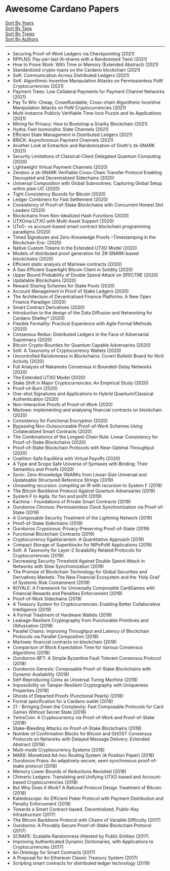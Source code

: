 
# Awesome Cardano Papers

[Sort By Years](./sort_by_year.md)  
[Sort By Tags](./sort_by_tags.md)  
[Sort By Types](./sort_by_type.md)  
[Sort By Authors](./sort_by_authors.md)  

---

* Securing Proof-of-Work Ledgers via Checkpointing (2021)
* RPPLNS: Pay-per-last-N-shares with a Randomised Twist (2021)
* How to Prove Work: With Time or Memory (Extended Abstract) (2021)
* Standardized crypto-loans on the Cardano blockchain (2021)
* SoK: Communication Across Distributed Ledgers (2021)
* SoK: Algorithmic Incentive Manipulation Attacks on Permissionless PoW Cryptocurrencies (2021)
* Payment Trees: Low Collateral Payments for Payment Channel Networks (2021)
* Pay To Win: Cheap, Crowdfundable, Cross-chain Algorithmic Incentive Manipulation Attacks on PoW Cryptocurrencies (2021)
* Multi-instance Publicly Verifiable Time-lock Puzzle and its Applications (2021)
* Mining for Privacy: How to Bootstrap a Snarky Blockchain (2021)
* Hydra: Fast Isomorphic State Channels (2021)
* Efficient State Management in Distributed Ledgers (2021)
* BRICK: Asynchronous Payment Channels (2021)
* Another Look at Extraction and Randomization of Groth's zk-SNARK (2021)
* Security Limitations of Classical-Client Delegated Quantum Computing (2020)
* Lightweight Virtual Payment Channels (2020)
* Zendoo: a zk-SNARK Verifiable Cross-Chain Transfer Protocol Enabling Decoupled and Decentralized Sidechains (2020)
* Universal Composition with Global Subroutines: Capturing Global Setup within plain UC (2020)
* Tight Consistency Bounds for Bitcoin (2020)
* Ledger Combiners for Fast Settlement (2020)
* Consistency of Proof-of-Stake Blockchains with Concurrent Honest Slot Leaders (2020)
* Blockchains from Non-Idealized Hash Functions (2020)
* UTXOma:UTXO with Multi-Asset Support (2020)
* UTxO- vs account-based smart contract blockchain programming paradigms (2020)
* Timed Signatures and Zero-Knowledge Proofs –Timestamping in the Blockchain Era– (2020)
* Native Custom Tokens in the Extended UTXO Model (2020)
* Models of distributed proof generation for ZK-SNARK-based blockchains (2020)
* Efficient static analysis of Marlowe contracts (2020)
* A Gas-Efficient Superlight Bitcoin Client in Solidity (2020)
* Upper Bound Probability of Double Spend Attack on SPECTRE (2020)
* Updatable Blockchains (2020)
* Reward Sharing Schemes for Stake Pools (2020)
* Account Management in Proof of Stake Ledgers (2020)
* The Architecture of Decentralised Finance Platforms: A New Open Finance Paradigm (2020)
* Smart Contract Derivatives (2020)
* Introduction to the design of the Data Diffusion and Networking for Cardano Shelley* (2020)
* Flexible Formality: Practical Experience with Agile Formal Methods (2020)
* Consensus Redux: Distributed Ledgers in the Face of Adversarial Supremacy (2020)
* Bitcoin Crypto–Bounties for Quantum Capable Adversaries (2020)
* SoK: A Taxonomy of Cryptocurrency Wallets (2020)
* Uncontrolled Randomness in Blockchains: Covert Bulletin Board for Illicit Activity (2020)
* Full Analysis of Nakamoto Consensus in Bounded-Delay Networks (2020)
* The Extended UTXO Model (2020)
* Stake Shift in Major Cryptocurrencies: An Empirical Study (2020)
* Proof-of-Burn (2020)
* One-shot Signatures and Applications to Hybrid Quantum/Classical Authentication (2020)
* Non-Interactive Proofs of Proof-of-Work (2020)
* Marlowe: implementing and analysing financial contracts on blockchain (2020)
* Consistency for Functional Encryption (2020)
* Bypassing Non-Outsourceable Proof-of-Work Schemes Using Collateralized Smart Contracts (2020)
* The Combinatorics of the Longest-Chain Rule: Linear Consistency for Proof-of-Stake Blockchains (2020)
* Proof-of-Stake Blockchain Protocols with Near-Optimal Throughput (2020)
* Coalition-Safe Equilibria with Virtual Payoffs (2020)
* A Type and Scope Safe Universe of Syntaxes with Binding: Their Semantics and Proofs (2020)
* Sonic: Zero-Knowledge SNARKs from Linear-Size Universal and Updateable Structured Reference Strings (2019)
* Unraveling recursion: compiling an IR with recursion to System F (2019)
* The Bitcoin Backbone Protocol Against Quantum Adversaries (2019)
* System F in Agda, for fun and profit (2019)
* Kachina - Foundations of Private Smart Contracts (2019)
* Ouroboros Chronos: Permissionless Clock Synchronization via Proof-of-Stake (2019)
* A Composable Security Treatment of the Lightning Network (2019)
* Proof-of-Stake Sidechains (2019)
* Ouroboros Crypsinous: Privacy-Preserving Proof-of-Stake (2019)
* Functional Blockchain Contracts (2019)
* Cryptocurrency Egalitarianism: A Quantitative Approach (2019)
* Compact Storage of Superblocks for NIPoPoW Applications (2019)
* SoK: A Taxonomy for Layer-2 Scalability Related Protocols for Cryptocurrencies (2019)
* Decreasing Security Threshold Against Double Spend Attack in Networks with Slow Synchronization (2019)
* The Promise of Blockchain Technology for Global Securities and Derivatives Markets: The New Financial Ecosystem and the ‘Holy Grail’ of Systemic Risk Containment (2019)
* ROYALE: A Framework for Universally Composable CardGames with Financial Rewards and Penalties Enforcement (2019)
* Proof-of-Work Sidechains (2019)
* A Treasury System for Cryptocurrencies: Enabling Better Collaborative Intelligence (2019)
* A Formal Treatment of Hardware Wallets (2019)
* Leakage-Resilient Cryptography from Puncturable Primitives and Obfuscation (2018)
* Parallel Chains: Improving Throughput and Latency of Blockchain Protocols via Parallel Composition (2018)
* Marlowe: financial contracts on blockchain (2018)
* Comparison of Block Expectation Time for Various Consensus Algorithms (2018)
* Ouroboros-BFT: A Simple Byzantine Fault Tolerant Consensus Protocol (2018)
* Ouroboros Genesis: Composable Proof-of-Stake Blockchains with Dynamic Availability (2018)
* Self-Reproducing Coins as Universal Turing Machine (2018)
* Impossibility on Tamper-Resilient Cryptography with Uniqueness Properties (2018)
* Ghosts of Departed Proofs (Functional Pearls) (2018)
* Formal specification for a Cardano wallet (2018)
* 21 - Bringing Down the Complexity: Fast Composable Protocols for Card Games Without Secret State (2018)
* TwinsCoin: A Cryptocurrency via Proof-of-Work and Proof-of-Stake (2018)
* Stake-Bleeding Attacks on Proof-of-Stake Blockchains (2018)
* Number of Confirmation Blocks for Bitcoin and GHOST Consensus Protocols on Networks with Delayed Message Delivery: Extended Abstract (2018)
* Multi-mode Cryptocurrency Systems (2018)
* MARS: Monetized Ad-hoc Routing System (A Position Paper) (2018)
* Ouroboros Praos: An adaptively-secure, semi-synchronous proof-of-stake protocol (2018)
* Memory Lower Bounds of Reductions Revisited (2018)
* Chimeric Ledgers: Translating and Unifying UTXO-based and Account-based Cryptocurrencies (2018)
* But Why Does It Work? A Rational Protocol Design Treatment of Bitcoin. (2018)
* Kaleidoscope: An Efficient Poker Protocol with Payment Distribution and Penalty Enforcement (2018)
* Towards a Smart Contract-based, Decentralized, Public-Key Infrastructure (2017)
* The Bitcoin Backbone Protocol with Chains of Variable Difficulty (2017)
* Ouroboros: A Provably Secure Proof-of-Stake Blockchain Protocol (2017)
* SCRAPE: Scalable Randomness Attested by Public Entities (2017)
* Improving Authenticated Dynamic Dictionaries, with Applications to Cryptocurrencies (2017)
* An Ontology for Smart Contracts (2017)
* A Proposal for An Ethereum Classic Treasury System (2017)
* Scripting smart contracts for distributed ledger technology (2016)

